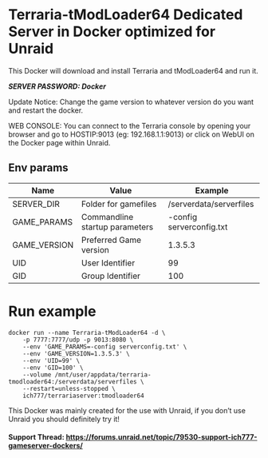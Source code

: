 # Terraria-tModLoader64 Dedicated Server in Docker optimized for Unraid

This Docker will download and install Terraria and tModLoader64 and run it. 

***SERVER PASSWORD: Docker***

Update Notice: Change the game version to whatever version do you want and restart the docker.

WEB CONSOLE: You can connect to the Terraria console by opening your browser and go to HOSTIP:9013 (eg: 192.168.1.1:9013) or click on WebUI on the Docker page within Unraid.

## Env params

| Name | Value | Example |
| --- | --- | --- |
| SERVER_DIR | Folder for gamefiles | /serverdata/serverfiles |
| GAME_PARAMS | Commandline startup parameters | -config serverconfig.txt |
| GAME_VERSION | Preferred Game version | 1.3.5.3 |
| UID | User Identifier | 99 |
| GID | Group Identifier | 100 |

# Run example

```
docker run --name Terraria-tModLoader64 -d \
    -p 7777:7777/udp -p 9013:8080 \
    --env 'GAME_PARAMS=-config serverconfig.txt' \
    --env 'GAME_VERSION=1.3.5.3' \
    --env 'UID=99' \
    --env 'GID=100' \
    --volume /mnt/user/appdata/terraria-tmodloader64:/serverdata/serverfiles \
    --restart=unless-stopped \
    ich777/terrariaserver:tmodloader64
```

This Docker was mainly created for the use with Unraid, if you don’t use Unraid you should definitely try it!

#### Support Thread: https://forums.unraid.net/topic/79530-support-ich777-gameserver-dockers/